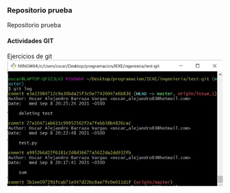 ### Repositorio prueba
Repositorio prueba 
#### Actividades GIT
Ejercicios de git    
![gitlog](https://github.com/ozal1983/test-git/blob/master/imagen.jpg)
